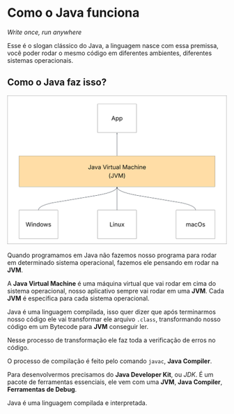 # Como o Java funciona

*Write once, run anywhere*

Esse é o slogan clássico do Java, a linguagem nasce com essa premissa, você poder rodar o mesmo código em diferentes ambientes, diferentes sistemas operacionais.

## Como o Java faz isso?

![JVM](../Imagens/jvm.svg)

Quando programamos em Java não fazemos nosso programa para rodar em determinado sistema operacional, fazemos ele pensando em rodar na **JVM**.

A **Java Virtual Machine** é uma máquina virtual que vai rodar em cima do sistema operacional, nosso aplicativo sempre vai rodar em uma **JVM**. Cada **JVM** é especifica para cada sistema operacional.

Java é uma linguagem compilada, isso quer dizer que após terminarmos nosso código ele vai transformar ele arquivo `.class`, transformando nosso código em um Bytecode para **JVM** conseguir ler.

Nesse processo de transformação ele faz toda a verificação de erros no código.

O processo de compilação é feito pelo comando `javac`, **Java Compiler**.

Para desenvolvermos precisamos do **Java Developer Kit**, ou *JDK*. É um pacote de ferramentas essenciais, ele vem com uma **JVM**, **Java Compiler**, **Ferramentas de Debug**.

Java é uma linguagem compilada e interpretada.

